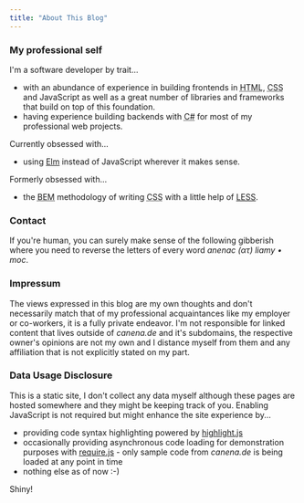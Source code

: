 ```yaml
---
title: "About This Blog"
---
```


### My professional self

I'm a software developer by trait...

- with an abundance of experience in building frontends in <abbr title="Hypertext Markup Language">HTML</abbr>, <abbr title="Cascaded Style Sheets">CSS</abbr> and JavaScript as well as a great number of libraries and frameworks that build on top of this foundation.
- having experience building backends with <abbr title="The C Sharp programming language">C#</abbr> for most of my professional web projects.

Currently obsessed with...

- using <a href="http://elm-lang.org" target="_blank">Elm</a> instead of JavaScript wherever it makes sense.

Formerly obsessed with...

- the <abbr title="Block Element Modifier">BEM</abbr> methodology of writing <abbr title="Cascaded Style Sheets">CSS</abbr> with a little help of <a href="https://www.lesscss.org" target="_blank">LESS</a>.


<h3 id="contact">Contact</h3>

If you're human, you can surely make sense of the following gibberish where you need to reverse the letters of every word *anenac (ατ) liamy • moc*.


<h3 id="impressum">Impressum</h3>

The views expressed in this blog are my own thoughts and don't necessarily match that of my professional acquaintances like my employer or co-workers, it is a fully private endeavor. I'm not responsible for linked content that lives outside of <em>canena.de</em> and it's subdomains, the respective owner's opinions are not my own and I distance myself from them and any affiliation that is not explicitly stated on my part.

<h3>Data Usage Disclosure</h3>

This is a static site, I don't collect any data myself although these pages are hosted somewhere and they might be keeping track of you. Enabling JavaScript is not required but might enhance the site experience by...

* providing code syntax highlighting powered by [highlight.js](https://highlightjs.org/)
* occasionally providing asynchronous code loading for demonstration purposes with [require.js](https://requirejs.org) - only sample code from <em>canena.de</em> is being loaded at any point in time
* nothing else as of now :-)

Shiny!
